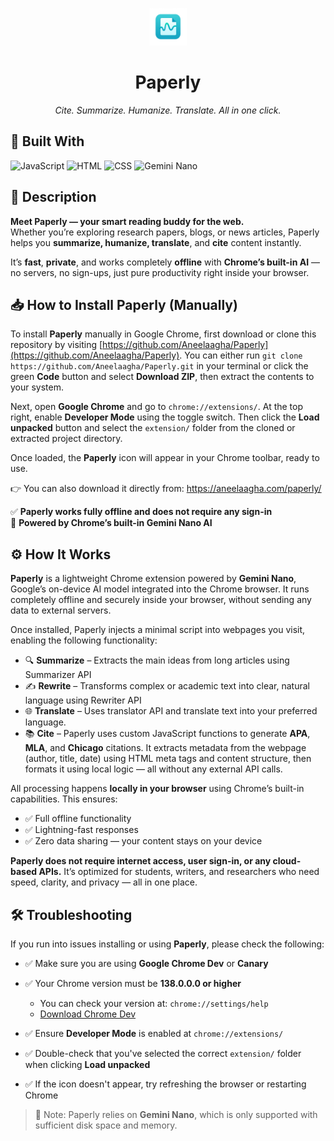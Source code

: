 <p align="center">
  <img src="assets/icon128.jpeg" alt="Paperly Logo" width="60"/>
</p>

<h1 align="center"><b>Paperly</b></h1>
<p align="center"><i>Cite. Summarize. Humanize. Translate. All in one click.</i></p>


## 🧰 Built With

![JavaScript](https://img.shields.io/badge/JavaScript-F7DF1E?logo=javascript&logoColor=black&style=for-the-badge)
![HTML](https://img.shields.io/badge/HTML5-E34F26?logo=html5&logoColor=white&style=for-the-badge)
![CSS](https://img.shields.io/badge/CSS3-1572B6?logo=css3&logoColor=white&style=for-the-badge)
![Gemini Nano](https://img.shields.io/badge/Gemini_Nano_AI-34A853?style=for-the-badge&logo=google)

## 🧠 Description

**Meet Paperly — your smart reading buddy for the web.**  
Whether you’re exploring research papers, blogs, or news articles, Paperly helps you **summarize, humanize, translate**, and **cite** content instantly.

It’s **fast**, **private**, and works completely **offline** with **Chrome’s built-in AI** — no servers, no sign-ups, just pure productivity right inside your browser.

## 📥 How to Install Paperly (Manually)

To install **Paperly** manually in Google Chrome, first download or clone this repository by visiting [https://github.com/Aneelaagha/Paperly](https://github.com/Aneelaagha/Paperly). You can either run `git clone https://github.com/Aneelaagha/Paperly.git` in your terminal or click the green **Code** button and select **Download ZIP**, then extract the contents to your system.

Next, open **Google Chrome** and go to `chrome://extensions/`. At the top right, enable **Developer Mode** using the toggle switch. Then click the **Load unpacked** button and select the `extension/` folder from the cloned or extracted project directory.

Once loaded, the **Paperly** icon will appear in your Chrome toolbar, ready to use.

👉 You can also download it directly from:
https://aneelaagha.com/paperly/

✅ **Paperly works fully offline and does not require any sign-in**  
🧠 **Powered by Chrome’s built-in Gemini Nano AI**

## ⚙️ How It Works

**Paperly** is a lightweight Chrome extension powered by **Gemini Nano**, Google’s on-device AI model integrated into the Chrome browser. It runs completely offline and securely inside your browser, without sending any data to external servers.

Once installed, Paperly injects a minimal script into webpages you visit, enabling the following functionality:

- 🔍 **Summarize** – Extracts the main ideas from long articles using Summarizer API
- ✍️ **Rewrite** – Transforms complex or academic text into clear, natural language using  Rewriter API
- 🌐 **Translate** – Uses translator API and translate text into your preferred language. 
- 📚 **Cite** – Paperly uses custom JavaScript functions to generate **APA**, **MLA**, and **Chicago** citations. It extracts metadata from the webpage (author, title, date) using HTML meta tags and content structure, then formats it using local logic — all without any external API calls.

All processing happens **locally in your browser** using Chrome’s built-in capabilities. This ensures:
- ✅ Full offline functionality
- ✅ Lightning-fast responses
- ✅ Zero data sharing — your content stays on your device

**Paperly does not require internet access, user sign-in, or any cloud-based APIs.** It’s optimized for students, writers, and researchers who need speed, clarity, and privacy — all in one place.

## 🛠️ Troubleshooting

If you run into issues installing or using **Paperly**, please check the following:

- ✅ Make sure you are using **Google Chrome Dev** or **Canary**
- ✅ Your Chrome version must be **138.0.0.0 or higher**
  - You can check your version at: `chrome://settings/help`
  - [Download Chrome Dev](https://www.google.com/chrome/dev/)

- ✅ Ensure **Developer Mode** is enabled at `chrome://extensions/`
- ✅ Double-check that you've selected the correct `extension/` folder when clicking **Load unpacked**
- ✅ If the icon doesn't appear, try refreshing the browser or restarting Chrome

> 🧠 Note: Paperly relies on **Gemini Nano**, which is only supported with sufficient disk space and memory.

